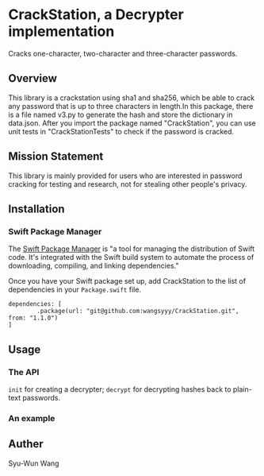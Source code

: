 # CrackStation, a Decrypter implementation

Cracks one-character, two-character and three-character passwords.

## Overview

This library is a crackstation using sha1 and sha256, which be able to crack any password that is up to three characters in length.In this package, there is a file named v3.py to generate the hash and store the dictionary in data.json. After you import the package named "CrackStation", you can use unit tests in "CrackStationTests" to check if the password is cracked.

## Mission Statement

This library is mainly provided for users who are interested in password cracking for testing and research, not for stealing other people's privacy.

## Installation

### Swift Package Manager

The [Swift Package Manager](https://www.swift.org/package-manager) is "a tool for managing the distribution of Swift code. It's integrated with the Swift build system to automate the process of downloading, compiling, and linking dependencies."

Once you have your Swift package set up, add CrackStation to the list of dependencies in your `Package.swift` file.

```
dependencies: [
        .package(url: "git@github.com:wangsyyy/CrackStation.git", from: "1.1.0")
]
```

## Usage

### The API

`init` for creating a decrypter; `decrypt` for decrypting hashes back to plain-text passwords.

### An example

## Auther

Syu-Wun Wang

